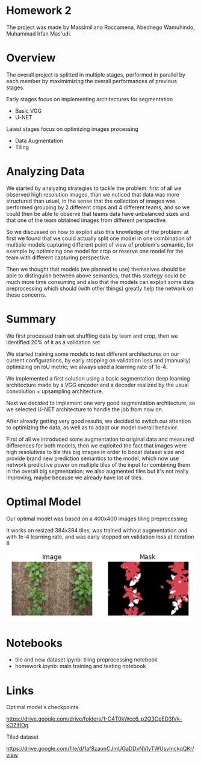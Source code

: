 # Homework 2

The project was made by Massimiliano Roccamena, Abednego Wamuhindo, Muhammad Irfan Mas'udi.

# Overview

The overall project is splitted in multiple stages, performed in parallel by each member by maximimizing the overall performances of previous stages.

Early stages focus on implementing architectures for segmentation

- Basic VGG
- U-NET

Latest stages focus on optimizing images processing

- Data Augmentation
- Tiling

# Analyzing Data

We started by analyzing strategies to tackle the problem: first of all we observed high resolution images, than we noticed that data was more structured than usual, in the sense that the collection of images was performed grouping by 2 different crops and 4 different teams, and so we could then be able to observe that teams data have unbalanced sizes and that one of the team obtained images from different perspective.

So we discussed on how to exploit also this knowledge of the problem: at first we found that we could actually split one model in one combination of multiple models capturing different point of view of problem's semantic, for example by optimizing one model for crop or reserve one model for the team with different capturing perspective.

Then we thought that models (we planned to use) themselves should be able to distinguish between above semantics, that this startegy could be much more time consuming and also that the models can exploit some data preprocessing which should (with other things) greatly help the network on these concerns.

# Summary

We first processed train set shuffling data by team and crop, then we identified 20% of it as a validation set.

We started training some models to test different architectures on our current configurations, by early stopping on validation loss and (manually) optimizing on IoU metric; we always used a learning rate of 1e-4.

We implemented a first solution using a basic segmentation deep learning architecture made by a VGG encoder and a decoder realized by the usual convolution + upsampling architecture.

Next we decided to implement one very good segmentation architecture, so we selected U-NET architecture to handle the job from now on.

After already getting very good results, we decided to switch our attention to optimizing the data, as well as to adapt our model overall behavior.

First of all we introduced some augmentation to original data and measured differences for both models, then we exploited the fact that images were high resolutives to tile this big images in order to boost dataset size and provide brand new prediction semantics to the model, which now use network predictive power on multiple tiles of the input for combining them in the overall big segmentation; we also augmented tiles but it's not really improving, maybe because we already have lot of tiles.

# Optimal Model

Our optimal model was based on a 400x400 images tiling preprocessing

It works on resized 384x384 tiles, was trained without augmentation and with 1e-4 learning rate, and was early stopped on validation loss at iteration 8

![Test Segmentation](/OPT_MODEL.PNG)

# Notebooks

- tile and new dataset.ipynb: tiling preprocessing notebook
- homework.ipynb: main training and testing notebook

# Links

Optimal model's checkpoints

https://drive.google.com/drive/folders/1-C4T0kWcc6_p2Q3CpED3IVk-kOZiflOg

Tiled dataset

https://drive.google.com/file/d/1af8zaonCJmUGaDDxNVlyTWUsvmckqQKr/view